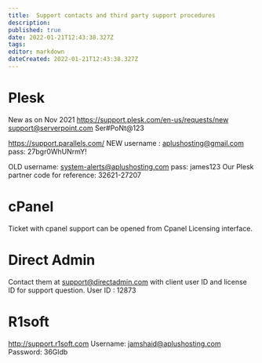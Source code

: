 ```yaml
---
title:  Support contacts and third party support procedures 
description: 
published: true
date: 2022-01-21T12:43:38.327Z
tags: 
editor: markdown
dateCreated: 2022-01-21T12:43:38.327Z
---
```


# Plesk
New as on Nov 2021
https://support.plesk.com/en-us/requests/new
support@serverpoint.com
Ser#PoNt@123

https://support.parallels.com/
NEW
username : aplushosting@gmail.com
pass: 27bgr0WhUNrmY!

OLD 
username: system-alerts@aplushosting.com
pass: james123
Our Plesk partner code for reference: 32621-27207

# cPanel
Ticket with cpanel support can be opened from Cpanel Licensing interface.

# Direct Admin
Contact them at support@directadmin.com with client user ID and license ID for support question.
User ID  : 12873

# R1soft
http://support.r1soft.com
Username: jamshaid@aplushosting.com
Password: 36Gldb